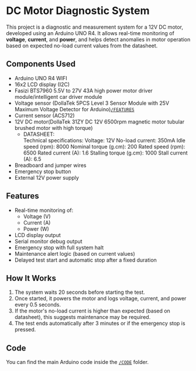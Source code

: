 # DC Motor Diagnostic System
This project is a diagnostic and measurement system for a 12V DC motor, developed using an Arduino UNO R4. It allows real-time monitoring of **voltage**, **current**, and **power**, and helps detect anomalies in motor operation based on expected no-load current values from the datasheet.

## Components Used
- Arduino UNO R4 WIFI
- 16x2 LCD display (I2C)
- Fasizi BTS7960 5.5V to 27V 43A high power motor driver module/intelligent car driver module
- Voltage sensor (DollaTek 5PCS Level 3 Sensor Module with 25V Maximum Voltage Detector for Arduino)[`/FEATURES`](./FEATURES)
- Current sensor (ACS712)
- 12V DC motor(DollaTek 31ZY DC 12V 6500rpm magnetic motor tubular brushed motor with high torque)
  - DATASHEET:  
    Technical specifications:
  Voltage: 12V
  No-load current:  350mA
  Idle speed (rpm): 8000
  Nominal torque (g.cm): 200
  Rated speed (rpm): 6500
  Rated current (A):  1.6
  Stalling torque (g.cm):  1000
  Stall current (A):  6.5
- Breadboard and jumper wires
- Emergency stop button
- External 12V power supply

## Features

- Real-time monitoring of:
  - Voltage (V)
  - Current (A)
  - Power (W)
- LCD display output
- Serial monitor debug output
- Emergency stop with full system halt
- Maintenance alert logic (based on current values)
- Delayed test start and automatic stop after a fixed duration

##  How It Works

1. The system waits 20 seconds before starting the test.
2. Once started, it powers the motor and logs voltage, current, and power every 0.5 seconds.
3. If the motor's no-load current is higher than expected (based on datasheet), this suggests maintenance may be required.
4. The test ends automatically after 3 minutes or if the emergency stop is pressed.

## Code

You can find the main Arduino code inside the [`/CODE`](./CODE) folder.

